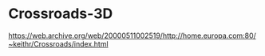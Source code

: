 # Crossroads-3D
https://web.archive.org/web/20000511002519/http://home.europa.com:80/~keithr/Crossroads/index.html
